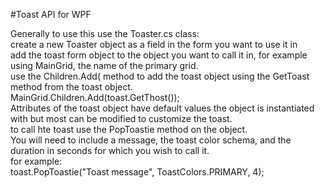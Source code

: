 #Toast API for WPF

Generally to use this use the Toaster.cs class:<br>
create a new Toaster object as a field in the form you want to use it in<br>
add the toast form object to the object you want to call it in, for example using MainGrid, the name of the primary grid.<br>
use the Children.Add( method to add the toast object using the GetToast method from the toast object.<br>
MainGrid.Children.Add(toast.GetThost());<br>
Attributes of the toast object have default values the object is instantiated with but most can be modified to customize the toast.<br>
to call hte toast use the PopToastie method on the object.<br>
You will need to include a message, the toast color schema, and the duration in seconds for which you wish to call it.<br>
for example:<br>
toast.PopToastie("Toast message", ToastColors.PRIMARY, 4);<br>

